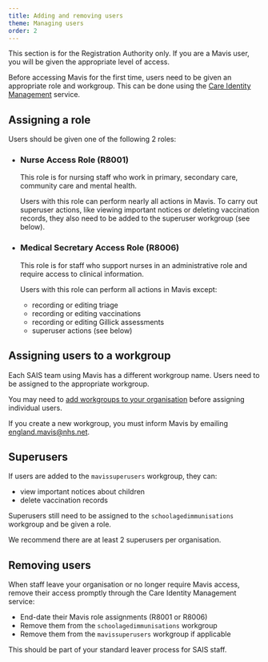 ```yaml
---
title: Adding and removing users
theme: Managing users
order: 2
---
```

This section is for the Registration Authority only. If you are a Mavis user, you will be given the appropriate level of access.

Before accessing Mavis for the first time, users need to be given an appropriate role and workgroup. This can be done using the [Care Identity Management](https://manage-care-identities.care-identity-service2.nhs.uk/) service.

## Assigning a role

Users should be given one of the following 2 roles:

- ### Nurse Access Role (R8001)

  This role is for nursing staff who work in primary, secondary care, community care and mental health.

  Users with this role can perform nearly all actions in Mavis. To carry out superuser actions, like viewing important notices or deleting vaccination records, they also need to be added to the superuser workgroup (see below).

- ### Medical Secretary Access Role (R8006)

  This role is for staff who support nurses in an administrative role and require access to clinical information.

  Users with this role can perform all actions in Mavis except:
  - recording or editing triage
  - recording or editing vaccinations
  - recording or editing Gillick assessments
  - superuser actions (see below)

## Assigning users to a workgroup

Each SAIS team using Mavis has a different workgroup name. Users need to be assigned to the appropriate workgroup. 

You may need to [add workgroups to your organisation](https://digital.nhs.uk/services/care-identity-service/applications-and-services/care-identity-management/user-guides/managing-workgroups/create-a-workgroup) before assigning individual users.

If you create a new workgroup, you must inform Mavis by emailing <england.mavis@nhs.net>.

## Superusers

If users are added to the `mavissuperusers` workgroup, they can:

- view important notices about children
- delete vaccination records

Superusers still need to be assigned to the `schoolagedimmunisations` workgroup and be given a role.

We recommend there are at least 2 superusers per organisation.

## Removing users

When staff leave your organisation or no longer require Mavis access, remove their access promptly through the Care Identity Management service:

- End-date their Mavis role assignments (R8001 or R8006)
- Remove them from the `schoolagedimmunisations` workgroup
- Remove them from the `mavissuperusers` workgroup if applicable

This should be part of your standard leaver process for SAIS staff.
